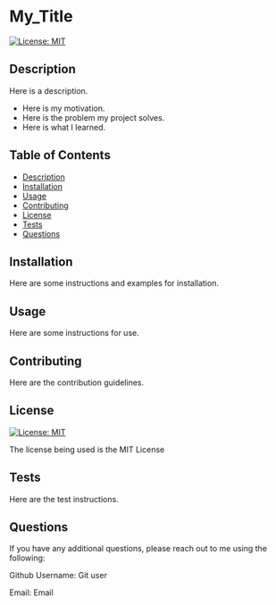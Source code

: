 # My_Title 
[![License: MIT](https://img.shields.io/badge/License-MIT-yellow.svg)](https://opensource.org/licenses/MIT)
## Description 
Here is a description.
- Here is my motivation.
- Here is the problem my project solves.
- Here is what I learned.
## Table of Contents
- [Description](#description)
- [Installation](#installation)
- [Usage](#usage)
- [Contributing](#contributing)
- [License](#license)
- [Tests](#tests)
- [Questions](#questions)
## Installation
Here are some instructions and examples for installation.
## Usage
Here are some instructions for use.
## Contributing
Here are the contribution guidelines.
## License
[![License: MIT](https://img.shields.io/badge/License-MIT-yellow.svg)](https://opensource.org/licenses/MIT)
<p>The license being used is the MIT License</p>

## Tests
Here are the test instructions.
## Questions
If you have any additional questions, please reach out to me using the following:
<p>Github Username: Git user</p>
<p>Email: Email</p>
